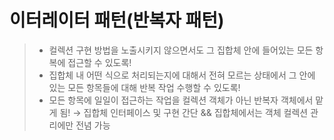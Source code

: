 # 이터레이터 패턴(반복자 패턴)

> - 컬렉션 구현 방법을 노출시키지 않으면서도 그 집합체 안에 들어있는 모든 항복에 접근할 수 있도록!
> - 집합체 내 어떤 식으로 처리되는지에 대해서 전혀 모르는 상태에서 그 안에 있는 모든 항목들에 대해 반복 작업 수행할 수 있도록!
> - 모든 항목에 일일이 접근하는 작업을 컬렉션 객체가 아닌 반복자 객체에서 맡게 됨!
>   → 집합체 인터페이스 및 구현 간단 && 집합체에서는 객체 컬렉션 관리에만 전념 가능





